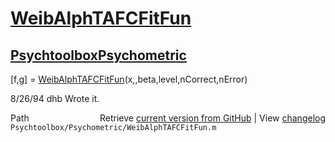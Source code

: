 # [WeibAlphTAFCFitFun](WeibAlphTAFCFitFun)
## [Psychtoolbox](Psychtoolbox)[Psychometric](Psychometric)

[f,g] = [WeibAlphTAFCFitFun](WeibAlphTAFCFitFun)(x,,beta,level,nCorrect,nError)  
  
8/26/94     dhb     Wrote it.  




<div class="code_header" style="text-align:right;">
  <span style="float:left;">Path&nbsp;&nbsp;</span> <span class="counter">Retrieve <a href=
  "https://raw.github.com/Psychtoolbox-3/Psychtoolbox-3/beta/Psychtoolbox/Psychometric/WeibAlphTAFCFitFun.m">current version from GitHub</a> | View <a href=
  "https://github.com/Psychtoolbox-3/Psychtoolbox-3/commits/beta/Psychtoolbox/Psychometric/WeibAlphTAFCFitFun.m">changelog</a></span>
</div>
<div class="code">
  <code>Psychtoolbox/Psychometric/WeibAlphTAFCFitFun.m</code>
</div>

